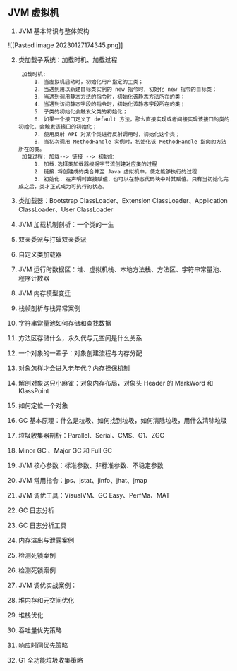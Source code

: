 ## JVM 虚拟机

1. JVM 基本常识与整体架构
	
![[Pasted image 20230127174345.png]]

2. 类加载子系统：加载时机、加载过程

		加载时机:
			1. 当虚拟机启动时，初始化用户指定的主类；
			2. 当遇到用以新建目标类实例的 new 指令时，初始化 new 指令的目标类；
			3. 当遇到调用静态方法的指令时，初始化该静态方法所在的类；
			4. 当遇到访问静态字段的指令时，初始化该静态字段所在的类；
			5. 子类的初始化会触发父类的初始化；
			6. 如果一个接口定义了 default 方法，那么直接实现或者间接实现该接口的类的初始化，会触发该接口的初始化；
			7. 使用反射 API 对某个类进行反射调用时，初始化这个类；
			8. 当初次调用 MethodHandle 实例时，初始化该 MethodHandle 指向的方法所在的类。
		加载过程: 加载--> 链接 --> 初始化
			1. 加载.选择类加载器根据字节流创建对应类的过程
			2. 链接.将创建成的类合并至 Java 虚拟机中，使之能够执行的过程
			3. 初始化. 在声明时直接赋值，也可以在静态代码块中对其赋值。只有当初始化完成之后，类才正式成为可执行的状态。 
			

3. 类加载器：Bootstrap ClassLoader、Extension ClassLoader、Application ClassLoader、User ClassLoader

4. JVM 加载机制剖析：一个类的一生

5. 双亲委派与打破双亲委派

6. 自定义类加载器

7. JVM 运行时数据区：堆、虚拟机栈、本地方法栈、方法区、字符串常量池、程序计数器

8. JVM 内存模型变迁

9. 栈帧剖析与栈异常案例

10. 字符串常量池如何存储和查找数据

11. 方法区存储什么，永久代与元空间是什么关系

12. 一个对象的一辈子：对象创建流程与内存分配

13. 对象怎样才会进入老年代？内存担保机制

14. 解剖对象这只小麻雀：对象内存布局，对象头 Header 的 MarkWord 和 KlassPoint

15. 如何定位一个对象

16. GC 基本原理：什么是垃圾、如何找到垃圾，如何清除垃圾，用什么清除垃圾

17. 垃圾收集器剖析：Parallel、Serial、CMS、G1、ZGC

18. Minor GC 、Major GC 和 Full GC

19. JVM 核心参数：标准参数、非标准参数、不稳定参数

20. JVM 常用指令：jps、jstat、jinfo、jhat、jmap

21. JVM 调优工具：VisualVM、GC Easy、PerfMa、MAT

22. GC 日志分析

23. GC 日志分析工具

24. 内存溢出与泄露案例

25. 检测死锁案例

26. 检测死锁案例

27. JVM 调优实战案例：

28. 堆内存和元空间优化

29. 堆栈优化

30. 吞吐量优先策略

31. 响应时间优先策略

32. G1 全功能垃圾收集策略